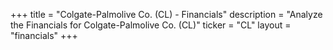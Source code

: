 +++
title = "Colgate-Palmolive Co. (CL) - Financials"
description = "Analyze the Financials for Colgate-Palmolive Co. (CL)"
ticker = "CL"
layout = "financials"
+++

